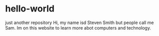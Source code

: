 # hello-world
just another repository
Hi, my name isd Steven Smith but people call me Sam.
Im on this website to learn more abot computers and technology.
